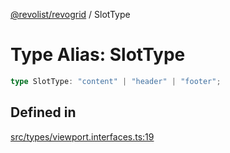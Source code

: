 [@revolist/revogrid](README.md) / SlotType

# Type Alias: SlotType

```ts
type SlotType: "content" | "header" | "footer";
```

## Defined in

[src/types/viewport.interfaces.ts:19](https://github.com/revolist/revogrid/blob/479ecce95b25b0761395add7477e34a6fe066174/src/types/viewport.interfaces.ts#L19)
